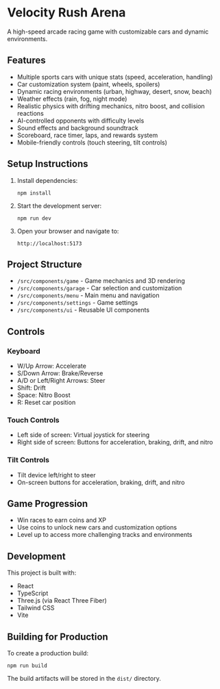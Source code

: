 # Velocity Rush Arena

A high-speed arcade racing game with customizable cars and dynamic environments.

## Features

- Multiple sports cars with unique stats (speed, acceleration, handling)
- Car customization system (paint, wheels, spoilers)
- Dynamic racing environments (urban, highway, desert, snow, beach)
- Weather effects (rain, fog, night mode)
- Realistic physics with drifting mechanics, nitro boost, and collision reactions
- AI-controlled opponents with difficulty levels
- Sound effects and background soundtrack
- Scoreboard, race timer, laps, and rewards system
- Mobile-friendly controls (touch steering, tilt controls)

## Setup Instructions

1. Install dependencies:
   ```
   npm install
   ```

2. Start the development server:
   ```
   npm run dev
   ```

3. Open your browser and navigate to:
   ```
   http://localhost:5173
   ```

## Project Structure

- `/src/components/game` - Game mechanics and 3D rendering
- `/src/components/garage` - Car selection and customization
- `/src/components/menu` - Main menu and navigation
- `/src/components/settings` - Game settings
- `/src/components/ui` - Reusable UI components

## Controls

### Keyboard
- W/Up Arrow: Accelerate
- S/Down Arrow: Brake/Reverse
- A/D or Left/Right Arrows: Steer
- Shift: Drift
- Space: Nitro Boost
- R: Reset car position

### Touch Controls
- Left side of screen: Virtual joystick for steering
- Right side of screen: Buttons for acceleration, braking, drift, and nitro

### Tilt Controls
- Tilt device left/right to steer
- On-screen buttons for acceleration, braking, drift, and nitro

## Game Progression

- Win races to earn coins and XP
- Use coins to unlock new cars and customization options
- Level up to access more challenging tracks and environments

## Development

This project is built with:
- React
- TypeScript
- Three.js (via React Three Fiber)
- Tailwind CSS
- Vite

## Building for Production

To create a production build:
```
npm run build
```

The build artifacts will be stored in the `dist/` directory.
